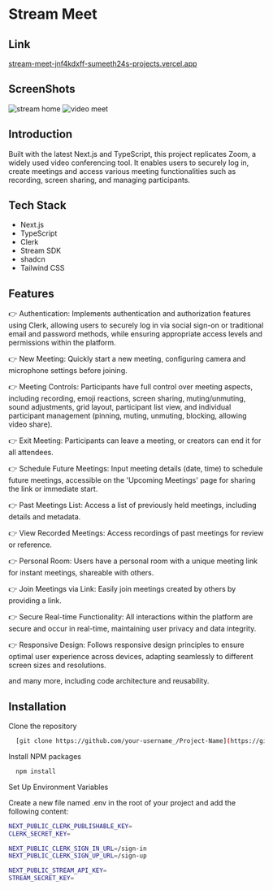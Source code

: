 # Stream Meet

## Link
[stream-meet-jnf4kdxff-sumeeth24s-projects.vercel.app](https://stream-meet-jnf4kdxff-sumeeth24s-projects.vercel.app/sign-in)

## ScreenShots
![stream home](https://github.com/user-attachments/assets/b413b56b-ba5f-45b0-9797-4229cf7e14d2)
![video meet](https://github.com/user-attachments/assets/c0d54075-f442-48ce-955f-5d96bbac6854)


## Introduction

Built with the latest Next.js and TypeScript, this project replicates Zoom, a widely used video conferencing tool. It enables users to securely log in, create meetings and access various meeting functionalities such as recording, screen sharing, and managing participants.

## Tech Stack

- Next.js
- TypeScript
- Clerk
- Stream SDK
- shadcn
- Tailwind CSS

## Features

👉 Authentication: Implements authentication and authorization features using Clerk, allowing users to securely log in via social sign-on or traditional email and password methods, while ensuring appropriate access levels and permissions within the platform.

👉 New Meeting: Quickly start a new meeting, configuring camera and microphone settings before joining.

👉 Meeting Controls: Participants have full control over meeting aspects, including recording, emoji reactions, screen sharing, muting/unmuting, sound adjustments, grid layout, participant list view, and individual participant management (pinning, muting, unmuting, blocking, allowing video share).

👉 Exit Meeting: Participants can leave a meeting, or creators can end it for all attendees.

👉 Schedule Future Meetings: Input meeting details (date, time) to schedule future meetings, accessible on the 'Upcoming Meetings' page for sharing the link or immediate start.

👉 Past Meetings List: Access a list of previously held meetings, including details and metadata.

👉 View Recorded Meetings: Access recordings of past meetings for review or reference.

👉 Personal Room: Users have a personal room with a unique meeting link for instant meetings, shareable with others.

👉 Join Meetings via Link: Easily join meetings created by others by providing a link.

👉 Secure Real-time Functionality: All interactions within the platform are secure and occur in real-time, maintaining user privacy and data integrity.

👉 Responsive Design: Follows responsive design principles to ensure optimal user experience across devices, adapting seamlessly to different screen sizes and resolutions.

and many more, including code architecture and reusability.


## Installation

Clone the repository

```bash
  [git clone https://github.com/your-username_/Project-Name](https://github.com/Sumeeth-24/Stream-Meet/tree/main)
```

Install NPM packages

```bash
  npm install
```

Set Up Environment Variables

Create a new file named .env in the root of your project and add the following content:

```bash
NEXT_PUBLIC_CLERK_PUBLISHABLE_KEY=
CLERK_SECRET_KEY=

NEXT_PUBLIC_CLERK_SIGN_IN_URL=/sign-in
NEXT_PUBLIC_CLERK_SIGN_UP_URL=/sign-up

NEXT_PUBLIC_STREAM_API_KEY=
STREAM_SECRET_KEY=
```

